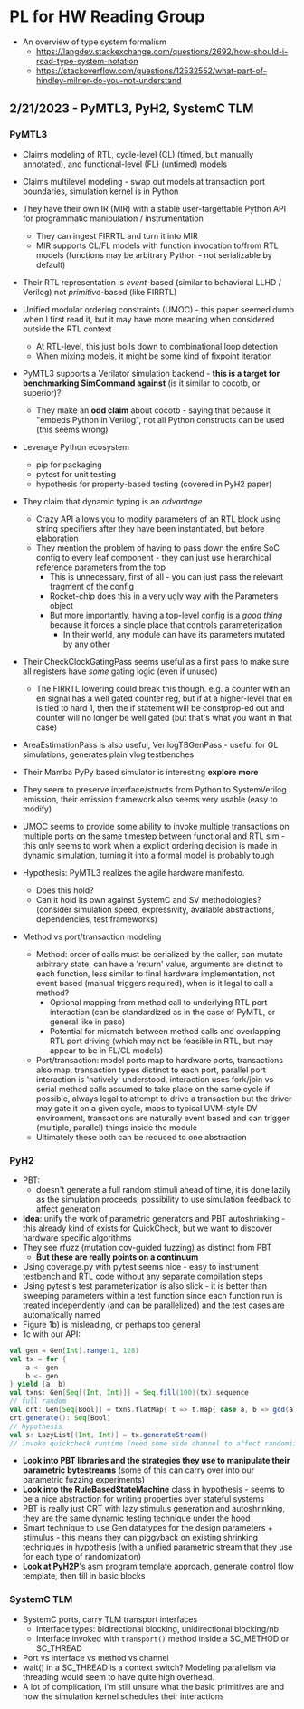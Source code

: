 # PL for HW Reading Group

- An overview of type system formalism
    - https://langdev.stackexchange.com/questions/2692/how-should-i-read-type-system-notation
    - https://stackoverflow.com/questions/12532552/what-part-of-hindley-milner-do-you-not-understand

## 2/21/2023 - PyMTL3, PyH2, SystemC TLM

### PyMTL3

- Claims modeling of RTL, cycle-level (CL) (timed, but manually annotated), and functional-level (FL) (untimed) models
- Claims multilevel modeling - swap out models at transaction port boundaries, simulation kernel is in Python
- They have their own IR (MIR) with a stable user-targettable Python API for programmatic manipulation / instrumentation
    - They can ingest FIRRTL and turn it into MIR
    - MIR supports CL/FL models with function invocation to/from RTL models (functions may be arbitrary Python - not serializable by default)
- Their RTL representation is *event*-based (similar to behavioral LLHD / Verilog) not *primitive*-based (like FIRRTL)
- Unified modular ordering constraints (UMOC) - this paper seemed dumb when I first read it, but it may have more meaning when considered outside the RTL context
    - At RTL-level, this just boils down to combinational loop detection
    - When mixing models, it might be some kind of fixpoint iteration
- PyMTL3 supports a Verilator simulation backend - **this is a target for benchmarking SimCommand against** (is it similar to cocotb, or superior)?
    - They make an **odd claim** about cocotb - saying that because it "embeds Python in Verilog", not all Python constructs can be used (this seems wrong)
- Leverage Python ecosystem
    - pip for packaging
    - pytest for unit testing
    - hypothesis for property-based testing (covered in PyH2 paper)
- They claim that dynamic typing is an *advantage*
    - Crazy API allows you to modify parameters of an RTL block using string specifiers after they have been instantiated, but before elaboration
    - They mention the problem of having to pass down the entire SoC config to every leaf component - they can just use hierarchical reference parameters from the top
        - This is unnecessary, first of all - you can just pass the relevant fragment of the config
        - Rocket-chip does this in a very ugly way with the Parameters object
        - But more importantly, having a top-level config is a *good thing* because it forces a single place that controls parameterization
            - In their world, any module can have its parameters mutated by any other
- Their CheckClockGatingPass seems useful as a first pass to make sure all registers have *some* gating logic (even if unused)
    - The FIRRTL lowering could break this though. e.g. a counter with an en signal has a well gated counter reg, but if at a higher-level that en is tied to hard 1, then the if statement will be constprop-ed out and counter will no longer be well gated (but that's what you want in that case)
- AreaEstimationPass is also useful, VerilogTBGenPass - useful for GL simulations, generates plain vlog testbenches
- Their Mamba PyPy based simulator is interesting **explore more**
- They seem to preserve interface/structs from Python to SystemVerilog emission, their emission framework also seems very usable (easy to modify)
- UMOC seems to provide some ability to invoke multiple transactions on multiple ports on the same timestep between functional and RTL sim - this only seems to work when a explicit ordering decision is made in dynamic simulation, turning it into a formal model is probably tough

- Hypothesis: PyMTL3 realizes the agile hardware manifesto.
    - Does this hold?
    - Can it hold its own against SystemC and SV methodologies? (consider simulation speed, expressivity, available abstractions, dependencies, test frameworks)
- Method vs port/transaction modeling
    - Method: order of calls must be serialized by the caller, can mutate arbitrary state, can have a 'return' value, arguments are distinct to each function, less similar to final hardware implementation, not event based (manual triggers required), when is it legal to call a method?
        - Optional mapping from method call to underlying RTL port interaction (can be standardized as in the case of PyMTL, or general like in paso)
        - Potential for mismatch between method calls and overlapping RTL port driving (which may not be feasible in RTL, but may appear to be in FL/CL models)
    - Port/transaction: model ports map to hardware ports, transactions also map, transaction types distinct to each port, parallel port interaction is 'natively' understood, interaction uses fork/join vs serial method calls assumed to take place on the same cycle if possible, always legal to attempt to drive a transaction but the driver may gate it on a given cycle, maps to typical UVM-style DV environment, transactions are naturally event based and can trigger (multiple, parallel) things inside the module
    - Ultimately these both can be reduced to one abstraction

### PyH2

- PBT:
    - doesn't generate a full random stimuli ahead of time, it is done lazily as the simulation proceeds, possibility to use simulation feedback to affect generation
- **Idea**: unify the work of parametric generators and PBT autoshrinking - this already kind of exists for QuickCheck, but we want to discover hardware specific algorithms
- They see rfuzz (mutation cov-guided fuzzing) as distinct from PBT
    - **But these are really points on a continuum**
- Using coverage.py with pytest seems nice - easy to instrument testbench and RTL code without any separate compilation steps
- Using pytest's test parameterization is also slick - it is better than sweeping parameters within a test function since each function run is treated independently (and can be parallelized) and the test cases are automatically named
- Figure 1b) is misleading, or perhaps too general
- 1c with our API:

```scala
val gen = Gen[Int].range(1, 128)
val tx = for {
    a <- gen
    b <- gen
} yield (a, b)
val txns: Gen[Seq[(Int, Int)]] = Seq.fill(100)(tx).sequence
// full random
val crt: Gen[Seq[Bool]] = txns.flatMap{ t => t.map{ case a, b => gcd(a, b) == math.gcd(a, b) } }
crt.generate(): Seq[Bool]
// hypothesis
val s: LazyList[(Int, Int)] = tx.generateStream()
// invoke quickcheck runtime (need some side channel to affect randomization by controlling the parametric bytestream)
```

- **Look into PBT libraries and the strategies they use to manipulate their parametric bytestreams** (some of this can carry over into our parametric fuzzing experiments)
- **Look into the RuleBasedStateMachine** class in hypothesis - seems to be a nice abstraction for writing properties over stateful systems
- PBT is really just CRT with lazy stimulus generation and autoshrinking, they are the same dynamic testing technique under the hood
- Smart technique to use Gen datatypes for the design parameters + stimulus - this means they can piggyback on existing shrinking techniques in hypothesis (with a unified parametric stream that they use for each type of randomization)
- **Look at PyH2P**'s asm program template approach, generate control flow template, then fill in basic blocks

### SystemC TLM

- SystemC ports, carry TLM transport interfaces
    - Interface types: bidirectional blocking, unidirectional blocking/nb
    - Interface invoked with `transport()` method inside a SC_METHOD or SC_THREAD
- Port vs interface vs method vs channel
- wait() in a SC_THREAD is a context switch? Modeling parallelism via threading would seem to have quite high overhead.
- A lot of complication, I'm still unsure what the basic primitives are and how the simulation kernel schedules their interactions
